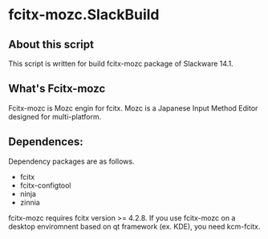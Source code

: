 fcitx-mozc.SlackBuild
=====================
## About this script
This script is written for build fcitx-mozc package of Slackware 14.1.

## What's Fcitx-mozc
Fcitx-mozc is Mozc engin for fcitx. Mozc is a Japanese Input Method Editor designed for multi-platform.

## Dependences:
Dependency packages are as follows.

* fcitx
* fcitx-configtool
* ninja
* zinnia

fcitx-mozc requires fcitx version >= 4.2.8.
If you use fcitx-mozc on a desktop enviromnent based on qt framework (ex. KDE), you need kcm-fcitx.


